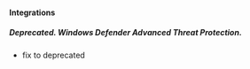 
#### Integrations
##### Deprecated. Windows Defender Advanced Threat Protection.
- fix to deprecated